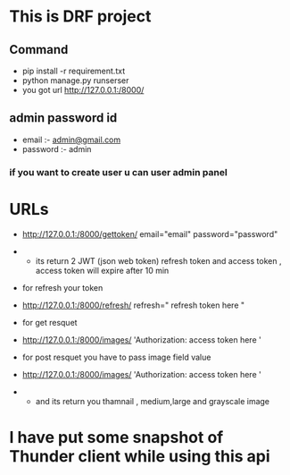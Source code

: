 # This is DRF project 




## Command 
- pip install -r requirement.txt
- python manage.py runserser
- you got url http://127.0.0.1:/8000/

## admin password id 
- email :- admin@gmail.com
- password :- admin

### if you want to create user u can user admin panel


# URLs

- http://127.0.0.1:/8000/gettoken/ email="email" password="password"

- - its return 2 JWT (json web token)  refresh token and access token , access token will expire after 10 min 


- for refresh your token 

- http://127.0.0.1:/8000/refresh/ refresh=" refresh token here "
 

- for get resquet

- http://127.0.0.1:/8000/images/ 'Authorization: access token here '

- for post resquet you have to pass image field value 

- http://127.0.0.1:/8000/images/ 'Authorization: access token here '

- - and its return you thamnail , medium,large and grayscale image


# I have put some snapshot of Thunder client while using this api 